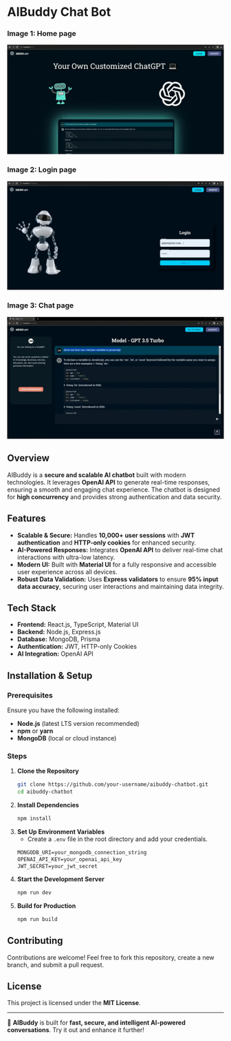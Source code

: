 # AIBuddy Chat Bot

### Image 1: Home page
![Home page](https://github.com/helloankitpandey/AI-Saas-ChatBot/blob/70ac73d5aedf57fbbc110be95dedf78b4ff5496f/Screenshot%202025-05-06%20203630.png)

### Image 2: Login page
![Login page](https://github.com/helloankitpandey/AI-Saas-ChatBot/blob/70ac73d5aedf57fbbc110be95dedf78b4ff5496f/Screenshot%202025-05-06%20203654.png)

### Image 3: Chat page
![Chat page](https://github.com/helloankitpandey/AI-Saas-ChatBot/blob/70ac73d5aedf57fbbc110be95dedf78b4ff5496f/Screenshot%202025-05-06%20203720.png)

## Overview
AIBuddy is a **secure and scalable AI chatbot** built with modern technologies. It leverages **OpenAI API** to generate real-time responses, ensuring a smooth and engaging chat experience. The chatbot is designed for **high concurrency** and provides strong authentication and data security.

## Features
- **Scalable & Secure:** Handles **10,000+ user sessions** with **JWT authentication** and **HTTP-only cookies** for enhanced security.
- **AI-Powered Responses:** Integrates **OpenAI API** to deliver real-time chat interactions with ultra-low latency.
- **Modern UI:** Built with **Material UI** for a fully responsive and accessible user experience across all devices.
- **Robust Data Validation:** Uses **Express validators** to ensure **95% input data accuracy**, securing user interactions and maintaining data integrity.

## Tech Stack
- **Frontend:** React.js, TypeScript, Material UI
- **Backend:** Node.js, Express.js
- **Database:** MongoDB, Prisma
- **Authentication:** JWT, HTTP-only Cookies
- **AI Integration:** OpenAI API

## Installation & Setup
### Prerequisites
Ensure you have the following installed:
- **Node.js** (latest LTS version recommended)
- **npm** or **yarn**
- **MongoDB** (local or cloud instance)

### Steps
1. **Clone the Repository**
   ```bash
   git clone https://github.com/your-username/aibuddy-chatbot.git
   cd aibuddy-chatbot
   ```
2. **Install Dependencies**
   ```bash
   npm install
   ```
3. **Set Up Environment Variables**
   - Create a `.env` file in the root directory and add your credentials.
   ```env
   MONGODB_URI=your_mongodb_connection_string
   OPENAI_API_KEY=your_openai_api_key
   JWT_SECRET=your_jwt_secret
   ```
4. **Start the Development Server**
   ```bash
   npm run dev
   ```
5. **Build for Production**
   ```bash
   npm run build
   ```

## Contributing
Contributions are welcome! Feel free to fork this repository, create a new branch, and submit a pull request.

## License
This project is licensed under the **MIT License**.

---

🚀 **AIBuddy** is built for **fast, secure, and intelligent AI-powered conversations**. Try it out and enhance it further!
